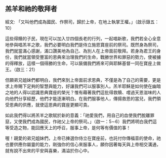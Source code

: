 ## 羔羊和祂的敬拜者 ##

經文: 「又叫他們成為國民、作祭司，歸於上帝，在地上執掌王權。」（啟示錄五：10）



這些得贖的子民，現在可以加入廿四個長老的行列，一起唱新歌，我們若全心全意地參與唱羔羊之歌，我們必要明白我們是侍立施恩寶座前的祭司。既然身為祭司，我們就當滿心感謝，滿口讚美地為自己、為別人在上帝面前敬拜。若身為君王的身份，我們就當領受豐富的恩典來治理我們的生命，戰勝世界和罪惡的勢力，使被擄的得釋放，這樣一個得勝的生命，可以裝備我們將來可與耶穌基督一同在寶座上做王。（啟三：21）

但願弟兄姐妹們都明白，我們來到上帝面前求恩典，不僅是為了自己的需要，更是求上帝賜下足夠的智慧與能力，好讓我們可以服事別人。羔羊耶穌是如何使在幽暗之地的人得以認識恩典寶座的榮光？惟有藉著我們這批得救贖、嚐過天恩滋味的人向他們分享經歷，他們才能逐漸明白。在我們服事他人，傳揚救恩的當兒，我們領受恩典的供應，就使這恩典的寶座更顯可貴。

如此我們得以將羔羊之歌賦於新的意義：「祂愛我們，用自己的血使我們脫離罪惡，又使我們成為國民，作祂父上帝的祭司。」（啟一：5∼6）我們將明白我們這等受造之物，能回應天上的呼召，服事上帝，是何等有價值的事！

喔！親愛的弟兄姐妹們，上帝已揀選你侍立在寶座前，也託付你傳福音的使命，祂也要供應你屬靈的能力，剛強你的信心來服事人，願你因著每天與上帝相交溝通，就有說不出來的平安與喜樂，滿溢於你心中。